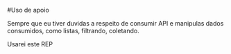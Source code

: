 #Uso de apoio

Sempre que eu tiver duvidas a respeito de consumir API e manipulas dados consumidos, como listas, filtrando, coletando.

Usarei este REP
